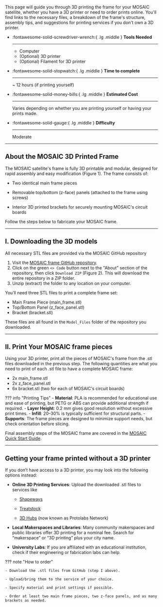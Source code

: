 This page will guide you through 3D printing the frame for your MOSAIC satellite, whether you have a 3D printer or need to order prints online. You'll find links to the necessary files, a breakdown of the frame's structure, assembly tips, and suggestions for printing services if you don't own a 3D printer.

<div class="grid cards" markdown>

-   :fontawesome-solid-screwdriver-wrench:{ .lg .middle } __Tools Needed__

    ---

    - Computer 
    - (Optional) 3D printer
    - (Optional) Filament for 3D printer

-   :fontawesome-solid-stopwatch:{ .lg .middle } __Time to complete__

    ---

    ~ 12 hours (if printing yourself)

-   :fontawesome-solid-money-bills:{ .lg .middle } __Estimated Cost__

    ---

    Varies depending on whether you are printing yourself or having your prints made.

-   :fontawesome-solid-gauge:{ .lg .middle } __Difficulty__

    ---

    Moderate

</div>

---

## About the MOSAIC 3D Printed Frame

The MOSAIC satellite's frame is fully 3D printable and modular, designed for rapid assembly and easy modification (Figure 1). The frame consists of:

- Two identical main frame pieces

- Removable top/bottom (z-face) panels (attached to the frame using screws)

- Interior 3D printed brackets for securely mounting MOSAIC's circuit boards

Follow the steps below to fabricate your MOSAIC frame.

---

## I. Downloading the 3D models

All necessary STL files are provided via the MOSAIC GitHub repository

1. Visit the [MOSAIC frame GitHub repository](https://github.com/MOSAIC-Satellite/frame/tree/main).
2. Click on the green `<> Code` button next to the "About" section of the repository, then click `Download ZIP` (Figure 2). This will download the entire repository in a ZIP folder.
3. Unzip (extract) the folder to any location on your computer. 

You’ll need three STL files to print a complete frame set:

- Main Frame Piece (main_frame.stl)
- Top/Bottom Panel (z_face_panel.stl)
- Bracket (bracket.stl)

These files are all found in the `Model_Files` folder of the repository you downloaded.

---

## II. Print Your MOSAIC frame pieces

Using your 3D printer, print all the pieces of MOSAIC's frame from the .stl files downloaded in the previous step. The following quantities are what you need to print of each .stl file to have a complete MOSAIC frame:

- 2x main_frame.stl
- 2x z_face_panel.stl
- 6x bracket.stl (two for each of MOSAIC's circuit boards)

??? info "Printing Tips"
    - **Material**: PLA is recommended for educational use and ease of printing, but PETG or ABS can provide additional strength if required.
    - **Layer Height**: 0.2 mm gives good resolution without excessive print times.
    - **Infill**: 20–30% is typically sufficient for structural parts.
    - **Supports**: The frame pieces are designed to minimize support needs, but check orientation before slicing.

Final assembly steps of the MOSAIC frame are covered in the [MOSAIC Quick Start Guide](https://www.mosaicsat.org/quick_start/mosaic_quick_start/).

---

## Getting your frame printed without a 3D printer

If you don’t have access to a 3D printer, you may look into the following options instead:

- **Online 3D Printing Services**: Upload the downloaded .stl files to services like

    - [Shapeways](https://www.shapeways.com/)

    - [Treatstock](https://www.treatstock.com/)

    - [3D Hubs](https://www.hubs.com/) (now known as Protolabs Network)

- **Local Makerspaces and Libraries**: Many community makerspaces and public libraries offer 3D printing for a nominal fee. Search for “makerspace” or “3D printing” plus your city name.

- **University Labs**: If you are affiliated with an educational institution, check if their engineering or fabrication labs can help.

??? note "How to order"
    
    - Download the .stl files from GitHub (step I above).

    - Upload/bring them to the service of your choice.

    - Specify material and print settings if possible.

    - Order at least two main frame pieces, two z-face panels, and as many brackets as needed.

